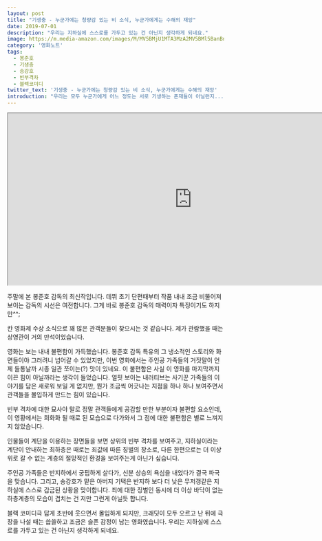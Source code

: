 ```yaml
---
layout: post
title: "기생충 - 누군가에는 청량감 있는 비 소식, 누군가에게는 수해의 재앙"
date: 2019-07-01
description: "우리는 지하실에 스스로를 가두고 있는 건 아닌지 생각하게 되네요."
image: https://m.media-amazon.com/images/M/MV5BMjU1MTA3MzA2MV5BMl5BanBnXkFtZTgwNTUxMjQ4NzM@._V1_SY1000_CR0,0,701,1000_AL_.jpg
category: '영화노트'
tags: 
  - 봉준호
  - 기생충
  - 송강호
  - 빈부격차
  - 블랙코미디
twitter_text: '기생충 - 누군가에는 청량감 있는 비 소식, 누군가에게는 수해의 재앙'
introduction: "우리는 모두 누군가에게 어느 정도는 서로 기생하는 존재들이 아닐런지..."
---
```


<iframe src="https://www.imdb.com/videoembed/vi3358047513" allowfullscreen width="854" height="400"></iframe>

주말에 본 봉준호 감독의 최신작입니다.
데뷔 초기 단편때부터 작품 내내 조금 비뚤어져 보이는 감독의 시선은 여전합니다. 그게 바로 봉준호 감독의 매력이자 특징이기도 하지만^^;

칸 영화제 수상 소식으로 꽤 많은 관객분들이 찾으시는 것 같습니다. 제가 관람했을 때는 상영관이 거의 만석이었습니다.

영화는 보는 내내 불편함이 가득했습니다. 봉준호 감독 특유의 그 냉소적인 스토리와 화면들이야 그러려니 넘어갈 수 있었지만, 이번 영화에서는 주인공 가족들의 거짓말이 언제 들통날까 시종 일관 쪼이는(?) 맛이 있네요.
이 불편함은 사실 이 영화를 마지막까지 이끈 힘이 아닐까라는 생각이 들었습니다. 얼핏 보이는 내러티브는 사기꾼 가족들의 이야기를 담은 새로워 보일 게 없지만, 뭔가 조금씩 어긋나는 지점을 하나 하나 보여주면서 관객들을 몰입하게 만드는 힘이 있습니다.

빈부 격차에 대한 묘사야 말로 정말 관객들에게 공감할 만한 부분이자 불편할 요소인데, 이 영황에서는 희화화 될 때로 된 모습으로 다가와서 그 점에 대한 불편함은 별로 느껴지지 않았습니다.

인물들이 계단을 이용하는 장면들을 보면 상위의 빈부 격차를 보여주고, 지하실이라는 계단이 안내하는 최하층은 때로는 죄값에 따른 징벌의 장소로, 다른 한편으로는 더 이상 위로 갈 수 없는 계층의 절망적인 환경을 보여주는게 아닌가 싶습니다.

주인공 가족들은 반지하에서 궁핍하게 살다가, 신분 상승의 욕심을 내었다가 결국 파국을 맞습니다. 그리고, 송강호가 맡은 아버지 기택은 반지하 보다 더 낮은 무저갱같은 지하실에 스스로 감금된 상황을 맞이합니다. 죄에 대한 징벌인 동시에 더 이상 바닥이 없는 하층계층의 모습이 겹치는 건 저만 그런게 아닐듯 합니다.

블랙 코미디극 답게 초반에 웃으면서 몰입하게 되지만, 크래딧이 모두 오르고 난 뒤에 극장을 나설 때는 씁쓸하고 조금은 슬픈 감정이 남는 영화였습니다.
우리는 지하실에 스스로를 가두고 있는 건 아닌지 생각하게 되네요.
